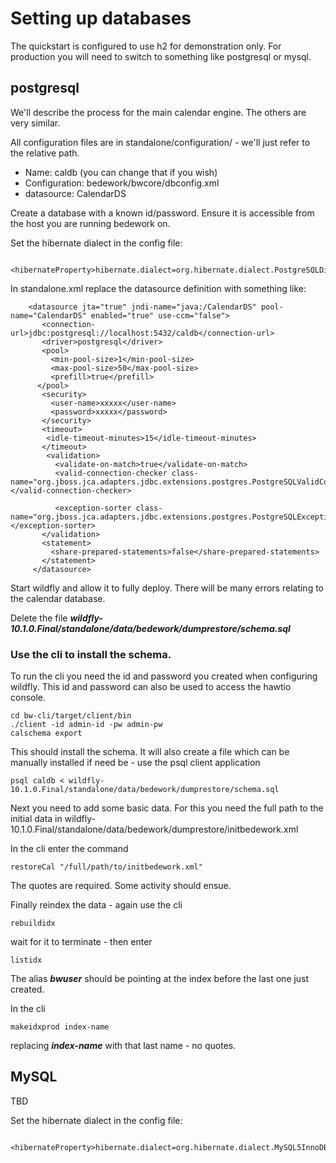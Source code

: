 # Setting up databases
The quickstart is configured to use h2 for demonstration only. For production you will need to switch to something like postgresql or mysql. 

## postgresql
We'll describe the process for the main calendar engine. The others are very similar.

All configuration files are in standalone/configuration/ - we'll just refer to the relative path. 

  * Name: caldb (you can change that if you wish)
  * Configuration: bedework/bwcore/dbconfig.xml
  * datasource: CalendarDS

Create a database with a known id/password. Ensure it is accessible from the host you are running bedework on.

Set the hibernate dialect in the config file:
```
    <hibernateProperty>hibernate.dialect=org.hibernate.dialect.PostgreSQLDialect</hibernateProperty>
```

In standalone.xml replace the datasource definition with something like:

```
    <datasource jta="true" jndi-name="java:/CalendarDS" pool-name="CalendarDS" enabled="true" use-ccm="false">
       <connection-url>jdbc:postgresql://localhost:5432/caldb</connection-url>
       <driver>postgresql</driver>
       <pool>
         <min-pool-size>1</min-pool-size>
         <max-pool-size>50</max-pool-size>
         <prefill>true</prefill>
      </pool>
       <security>
         <user-name>xxxxx</user-name>
         <password>xxxxx</password>
       </security>
       <timeout>
        <idle-timeout-minutes>15</idle-timeout-minutes>
       </timeout>
        <validation>
          <validate-on-match>true</validate-on-match>
          <valid-connection-checker class-name="org.jboss.jca.adapters.jdbc.extensions.postgres.PostgreSQLValidConnectionChecker"></valid-connection-checker>

          <exception-sorter class-name="org.jboss.jca.adapters.jdbc.extensions.postgres.PostgreSQLExceptionSorter"></exception-sorter>
       </validation>
       <statement>
         <share-prepared-statements>false</share-prepared-statements>
       </statement>
     </datasource>
```

Start wildfly and allow it to fully deploy. There will be many errors relating to the calendar database.

Delete the file ***wildfly-10.1.0.Final/standalone/data/bedework/dumprestore/schema.sql***

### Use the cli to install the schema.

To run the cli you need the id and password you created when configuring wildfly. This id and password can also be used to access the hawtio console.

```
cd bw-cli/target/client/bin
./client -id admin-id -pw admin-pw
calschema export
```

This should install the schema. It will also create a file which can be manually installed if need be - use the psql client application

```
psql caldb < wildfly-10.1.0.Final/standalone/data/bedework/dumprestore/schema.sql
```

Next you need to add some basic data. For this you need the full path to the initial data in wildfly-10.1.0.Final/standalone/data/bedework/dumprestore/initbedework.xml

In the cli enter the command

```
restoreCal "/full/path/to/initbedework.xml"
```
The quotes are required. Some activity should ensue.

Finally reindex the data - again use the cli

```
rebuildidx
```

wait for it to terminate - then enter

```
listidx
```
The alias ***bwuser*** should be pointing at the index before the last one just created.

In the cli

```
makeidxprod index-name
```
replacing ***index-name*** with that last name - no quotes.

## MySQL

TBD

Set the hibernate dialect in the config file:
```
    <hibernateProperty>hibernate.dialect=org.hibernate.dialect.MySQL5InnoDBDialect</hibernateProperty>
```
